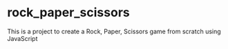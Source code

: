 # rock_paper_scissors

This is a project to create a Rock, Paper, Scissors game from scratch using JavaScript
